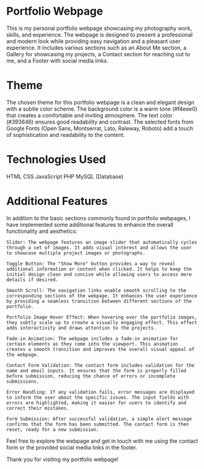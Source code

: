 # Portfolio Webpage

This is my personal portfolio webpage showcasing my photography work, skills, and experience. The webpage is designed to present a professional and modern look while providing easy navigation and a pleasant user experience. It includes various sections such as an About Me section, a Gallery for showcasing my projects, a Contact section for reaching out to me, and a Footer with social media links.

# Theme

The chosen theme for this portfolio webpage is a clean and elegant design with a subtle color scheme. The background color is a warm tone (#f4eee0) that creates a comfortable and inviting atmosphere. The text color (#393646) ensures good readability and contrast. The selected fonts from Google Fonts (Open Sans, Montserrat, Lato, Raleway, Roboto) add a touch of sophistication and readability to the content.

# Technologies Used

HTML
CSS
JavaScript
PHP
MySQL (Database)
# Additional Features

In addition to the basic sections commonly found in portfolio webpages, I have implemented some additional features to enhance the overall functionality and aesthetics:

    Slider: The webpage features an image slider that automatically cycles through a set of images. It adds visual interest and allows the user to showcase multiple project images or photographs.

    Toggle Button: The "Show More" button provides a way to reveal additional information or content when clicked. It helps to keep the initial design clean and concise while allowing users to access more details if desired.

    Smooth Scroll: The navigation links enable smooth scrolling to the corresponding sections of the webpage. It enhances the user experience by providing a seamless transition between different sections of the portfolio.

    Portfolio Image Hover Effect: When hovering over the portfolio images, they subtly scale up to create a visually engaging effect. This effect adds interactivity and draws attention to the projects.

    Fade-in Animation: The webpage includes a fade-in animation for certain elements as they come into the viewport. This animation creates a smooth transition and improves the overall visual appeal of the webpage.

    Contact Form Validation: The contact form includes validation for the name and email inputs. It ensures that the form is properly filled before submission, reducing the chance of errors or incomplete submissions.

    Error Handling: If any validation fails, error messages are displayed to inform the user about the specific issues. The input fields with errors are highlighted, making it easier for users to identify and correct their mistakes.

    Form Submission: After successful validation, a simple alert message confirms that the form has been submitted. The contact form is then reset, ready for a new submission.

Feel free to explore the webpage and get in touch with me using the contact form or the provided social media links in the footer.

Thank you for visiting my portfolio webpage!
